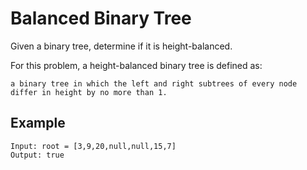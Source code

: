 # Balanced Binary Tree

Given a binary tree, determine if it is height-balanced.

For this problem, a height-balanced binary tree is defined as:

```
a binary tree in which the left and right subtrees of every node differ in height by no more than 1.
```

## Example
```
Input: root = [3,9,20,null,null,15,7]
Output: true
```
